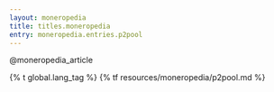 ```yaml
---
layout: moneropedia
title: titles.moneropedia
entry: moneropedia.entries.p2pool
---
```


@moneropedia_article

{% t global.lang_tag %}
{% tf resources/moneropedia/p2pool.md %}
